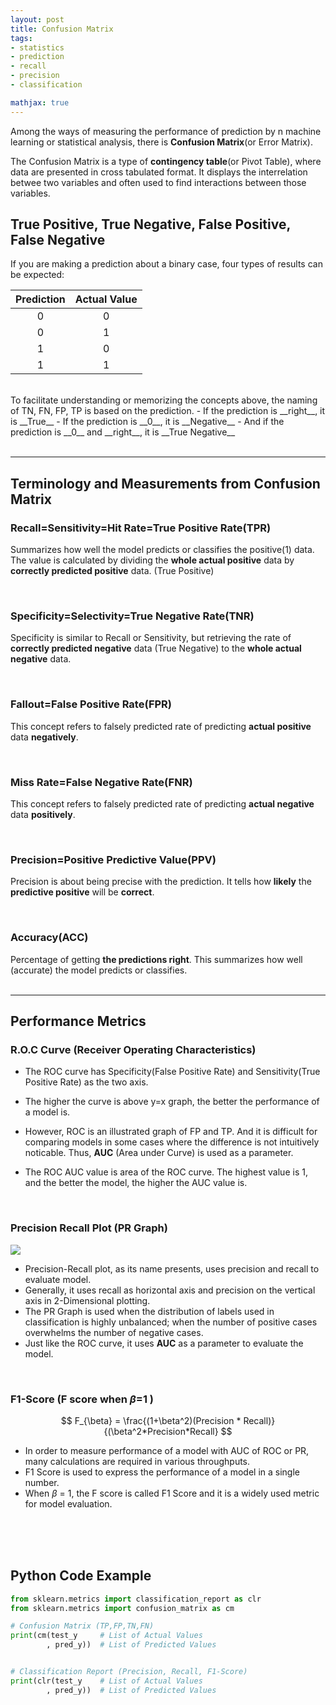 ```yaml
---
layout: post
title: Confusion Matrix
tags:
- statistics
- prediction
- recall
- precision
- classification

mathjax: true
---
```


Among the  ways of measuring the performance of prediction by n machine learning or statistical analysis, there is __Confusion Matrix__(or Error Matrix).

The Confusion Matrix is a type of __contingency table__(or Pivot Table), where data are presented in cross tabulated format. It displays the interrelation betwee two variables and often used to find interactions between those variables.

## True Positive, True Negative, False Positive, False Negative

If you are making a prediction about a binary case, four types of results can be expected:
<br>

| Prediction | Actual Value |
|:--------:|:--------:|
|   0     |      0  | >> True Negative  (TN)
|    0    |     1   | >> False Negative (FN)
|    1    |   0     | >> False Positive (FP)
|    1    |   1     | >> True Positive  (TP)

<br>
To facilitate understanding or memorizing the concepts above, the naming of TN, FN, FP, TP is based on the prediction. 
- If the prediction is __right__, it is __True__
- If the prediction is __0__, it is __Negative__
- And if the prediction is __0__ and __right__, it is __True Negative__

<br>
<br>

---

## Terminology and Measurements from Confusion Matrix

### Recall=Sensitivity=Hit Rate=True Positive Rate(TPR)
Summarizes how well the model predicts or classifies the positive(1) data. The value is calculated by dividing the __whole actual positive__ data by __correctly predicted positive__ data. (True Positive)

<br>

### Specificity=Selectivity=True Negative Rate(TNR)
Specificity is similar to Recall or Sensitivity, but retrieving the rate of __correctly predicted negative__ data (True Negative) to the __whole actual negative__ data.

<br>

### Fallout=False Positive Rate(FPR)
This concept refers to falsely predicted rate of predicting __actual positive__ data __negatively__.

<br>

### Miss Rate=False Negative Rate(FNR)
This concept refers to falsely predicted rate of predicting __actual negative__ data __positively__.

<br>

### Precision=Positive Predictive Value(PPV)
Precision is about being precise with the prediction. It tells how __likely__ the __predictive positive__ will be __correct__.

<br>

### Accuracy(ACC)
Percentage of getting __the predictions right__. This summarizes how well (accurate) the model predicts or classifies.
<br>
<br>

---
## Performance Metrics 

### R.O.C Curve (Receiver Operating Characteristics)
- The ROC curve has Specificity(False Positive Rate) and Sensitivity(True Positive Rate) as the two axis.

- The higher the curve is above y=x graph, the better the performance of a model is.

- However, ROC is an illustrated graph of FP and TP. And it is difficult for comparing models in some cases where the difference is not intuitively noticable. Thus, __AUC__ (Area under Curve) is used as a parameter. 

- The ROC AUC value is area of the ROC curve. The highest value is 1, and the better the model, the higher the AUC value is.

<br>

### Precision Recall Plot (PR Graph)

<img src="https://classeval.files.wordpress.com/2015/06/evaluation-measures-for-precision-recall.png?w=920&h=564">

<br>

- Precision-Recall plot, as its name presents, uses precision and recall to evaluate model. 
- Generally, it uses recall as horizontal axis and precision on the vertical axis in 2-Dimensional plotting.
- The PR Graph is used when the distribution of labels used in classification is highly unbalanced; when the number of positive cases overwhelms the number of negative cases.
- Just like the ROC curve, it uses **AUC** as a parameter to evaluate the model.

<br>

### F1-Score (F score when $\beta$=1 )



$$ F_{\beta} = \frac{(1+\beta^2)(Precision * Recall)}{(\beta^2*Precision*Recall} $$



- In order to measure performance of a model with AUC of ROC or PR, many calculations are required in various throughputs. 
- F1 Score is used to express the performance of a model in a single number. 
- When $\beta$ = 1, the F score is called F1 Score and it is a widely used metric for model evaluation.

<br>
<br><br>

## Python Code Example

```python
from sklearn.metrics import classification_report as clr
from sklearn.metrics import confusion_matrix as cm

# Confusion Matrix (TP,FP,TN,FN)
print(cm(test_y     # List of Actual Values
        , pred_y))  # List of Predicted Values


# Classification Report (Precision, Recall, F1-Score)
print(clr(test_y    # List of Actual Values
        , pred_y))  # List of Predicted Values


```

